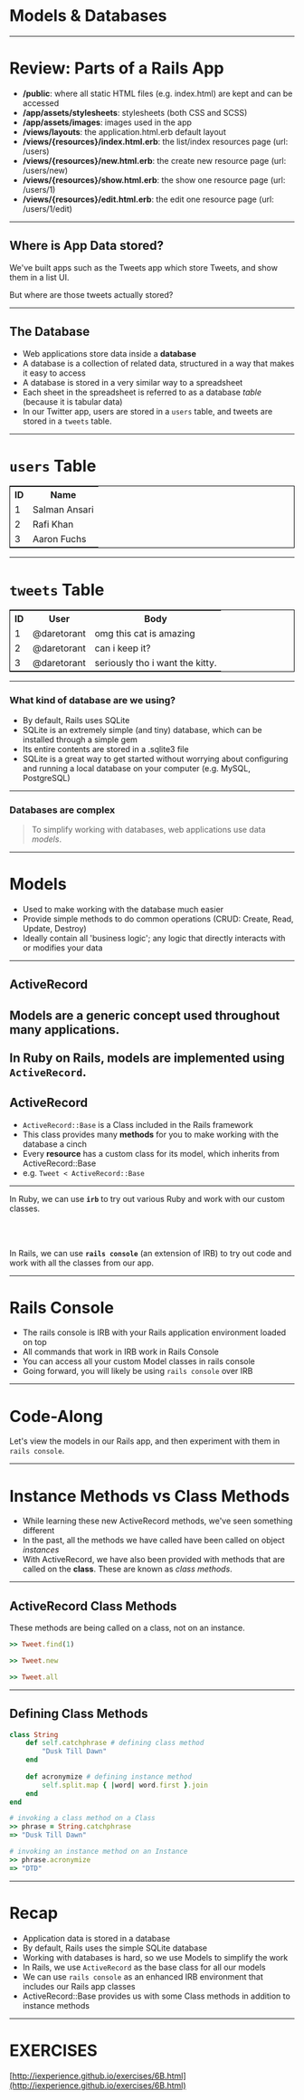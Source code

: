 # Models & Databases

---
# Review: Parts of a Rails App

* __/public__: where all static HTML files (e.g. index.html) are kept and can be accessed
* __/app/assets/stylesheets__: stylesheets (both CSS and SCSS)
* __/app/assets/images__: images used in the app
* __/views/layouts__: the application.html.erb default layout
* __/views/{resources}/index.html.erb__: the list/index resources page (url: /users)
* __/views/{resources}/new.html.erb__: the create new resource page (url: /users/new)
* __/views/{resources}/show.html.erb__: the show one resource page (url: /users/1)
* __/views/{resources}/edit.html.erb__: the edit one resource page (url: /users/1/edit)

---

## Where is App Data stored?

We've built apps such as the Tweets app which store Tweets, and show them in a list UI.

But where are those tweets actually stored?

---

## The Database

* Web applications store data inside a __database__
* A database is a collection of related data, structured in a way that makes it easy to access
* A database is stored in a very similar way to a spreadsheet
* Each sheet in the spreadsheet is referred to as a database *table* (because it is tabular data)
* In our Twitter app, users are stored in a ```users``` table, and tweets are stored in a ```tweets``` table.

---

# ```users``` Table

<table style="border: 1px solid black;">
<tr>
	<th>ID</th>
	<th>Name</th>
</tr>
<tr>
	<td>1</td>
	<td>Salman Ansari</td>
</tr>
<tr>
	<td>2</td>
	<td>Rafi Khan</td>
</tr>
<tr>
	<td>3</td>
	<td>Aaron Fuchs</td>
</tr>
</table>

---
# ```tweets``` Table

<table style="border: 1px solid black;">
<tr>
	<th>ID</th>
	<th>User</th>
	<th>Body</th>
</tr>
<tr>
	<td>1</td>
	<td>@daretorant</td>
	<td>omg this cat is amazing</td>
</tr>
<tr>
	<td>2</td>
	<td>@daretorant</td>
	<td>can i keep it?</td>
</tr>
<tr>
	<td>3</td>
	<td>@daretorant</td>
	<td>seriously tho i want the kitty.</td>
</tr>
</table>

---
### What kind of database are we using?

* By default, Rails uses SQLite
* SQLite is an extremely simple (and tiny) database, which can be installed through a simple gem
* Its entire contents are stored in a .sqlite3 file
* SQLite is a great way to get started without worrying about configuring and running a local database on your computer (e.g. MySQL, PostgreSQL)

---
### Databases are complex

> To simplify working with databases, web applications use data *models*.

---

# Models

* Used to make working with the database much easier
* Provide simple methods to do common operations (CRUD: Create, Read, Update, Destroy)
* Ideally contain all 'business logic'; any logic that directly interacts with or modifies your data

---
## ActiveRecord

Models are a generic concept used throughout many applications.
<br/><br/>
In Ruby on Rails, models are implemented using ```ActiveRecord```.
---
## ActiveRecord

* ```ActiveRecord::Base``` is a Class included in the Rails framework
* This class provides many __methods__ for you to make working with the database a cinch
* Every __resource__ has a custom class for its model, which inherits from ActiveRecord::Base
* e.g. ```Tweet < ActiveRecord::Base```

---

In Ruby, we can use __```irb```__ to try out various Ruby and work with our custom classes.

<br/><br/>

In Rails, we can use __```rails console```__ (an extension of IRB) to try out code and work with all the classes from our app.

---
# Rails Console

* The rails console is IRB with your Rails application environment loaded on top
* All commands that work in IRB work in Rails Console
* You can access all your custom Model classes in rails console
* Going forward, you will likely be using ```rails console``` over IRB

---

# Code-Along

Let's view the models in our Rails app, and then experiment with them in ```rails console```.

---

# Instance Methods vs Class Methods

* While learning these new ActiveRecord methods, we've seen something different
* In the past, all the methods we have called have been called on object *instances*
* With ActiveRecord, we have also been provided with methods that are called on the __class__. These are known as *class methods*.

---
## ActiveRecord Class Methods

These methods are being called on a class, not on an instance.

```ruby
>> Tweet.find(1)

>> Tweet.new

>> Tweet.all
```

---

## Defining Class Methods

```ruby
class String
	def self.catchphrase # defining class method
		"Dusk Till Dawn"
	end
	
	def acronymize # defining instance method
		self.split.map { |word| word.first }.join
	end
end

# invoking a class method on a Class
>> phrase = String.catchphrase
=> "Dusk Till Dawn"

# invoking an instance method on an Instance
>> phrase.acronymize
=> "DTD"
```

---

# Recap

* Application data is stored in a database
* By default, Rails uses the simple SQLite database
* Working with databases is hard, so we use Models to simplify the work
* In Rails, we use ```ActiveRecord``` as the base class for all our models
* We can use ```rails console``` as an enhanced IRB environment that includes our Rails app classes
* ActiveRecord::Base provides us with some Class methods in addition to instance methods

---

# EXERCISES

[http://iexperience.github.io/exercises/6B.html](http://iexperience.github.io/exercises/6B.html)
